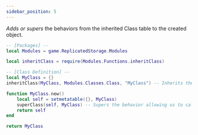 ```yaml
---
sidebar_position: 5
---
```


*Adds or supers* the behaviors from the inherited Class table to the created object.

```lua
-- [Packages] --
local Modules = game.ReplicatedStorage.Modules

local inheritClass = require(Modules.Functions.inheritClass)

-- [Class Definition] --
local MyClass = {}
inheritClass(MyClass, Modules.Classes.Class, "MyClass") -- Inherits the behavior

function MyClass.new()
    local self = setmetatable({}, MyClass)
    superClass(self, MyClass) -- Supers the behavior allowing us to call parent methods
    return self
end

return MyClass
```